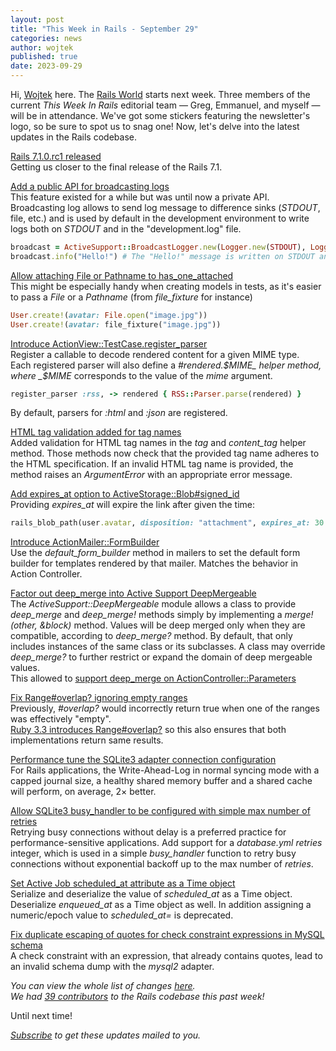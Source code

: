 ```yaml
---
layout: post
title: "This Week in Rails - September 29"
categories: news
author: wojtek
published: true
date: 2023-09-29
---
```



Hi, [Wojtek](https://twitter.com/morgoth85) here. The [Rails World](https://rubyonrails.org/world) starts next week. Three members of the current _This Week In Rails_ editorial team — Greg, Emmanuel, and myself — will be in attendance. We've got some stickers featuring the newsletter's logo, so be sure to spot us to snag one! Now, let's delve into the latest updates in the Rails codebase.

[Rails 7.1.0.rc1 released](https://github.com/rails/rails/releases/tag/v7.1.0.rc1)  
Getting us closer to the final release of the Rails 7.1.

[Add a public API for broadcasting logs](https://github.com/rails/rails/pull/48615)  
This feature existed for a while but was until now a private API.
Broadcasting log allows to send log message to difference sinks (_STDOUT_, file, etc.) and is used by default in the development environment to write logs both on _STDOUT_ and in the
"development.log" file.
```ruby
broadcast = ActiveSupport::BroadcastLogger.new(Logger.new(STDOUT), Logger.new("development.log"))
broadcast.info("Hello!") # The "Hello!" message is written on STDOUT and in the log file.
```

[Allow attaching File or Pathname to has_one_attached](https://github.com/rails/rails/pull/45606)  
This might be especially handy when creating models in tests, as it's easier to pass a _File_ or a _Pathname_ (from _file_fixture_ for instance)
```ruby
User.create!(avatar: File.open("image.jpg"))
User.create!(avatar: file_fixture("image.jpg"))
```

[Introduce ActionView::TestCase.register_parser](https://github.com/rails/rails/pull/49194)  
Register a callable to decode rendered content for a given MIME type.  
Each registered parser will also define a _#rendered.$MIME_ helper method, where _$MIME_ corresponds to the value of the _mime_ argument.
```ruby
register_parser :rss, -> rendered { RSS::Parser.parse(rendered) }
```
By default, parsers for _:html_ and _:json_ are registered.

[HTML tag validation added for tag names](https://github.com/rails/rails/pull/49175)  
Added validation for HTML tag names in the _tag_ and _content_tag_ helper method. Those methods now check that the provided tag name adheres to the HTML specification. If an invalid HTML tag name is provided, the method raises an _ArgumentError_ with an appropriate error message.

[Add expires_at option to ActiveStorage::Blob#signed_id](https://github.com/rails/rails/pull/48115)  
Providing _expires_at_ will expire the link after given the time:
```ruby
rails_blob_path(user.avatar, disposition: "attachment", expires_at: 30.minutes.from_now)
```

[Introduce ActionMailer::FormBuilder](https://github.com/rails/rails/pull/48542)  
Use the _default_form_builder_ method in mailers to set the default form builder for templates rendered by that mailer. Matches the behavior in Action Controller.

[Factor out deep_merge into Active Support DeepMergeable](https://github.com/rails/rails/pull/45411)  
The _ActiveSupport::DeepMergeable_ module allows a class to provide _deep_merge_ and _deep_merge!_ methods simply by implementing a _merge!(other, &block)_ method. Values will be deep merged only when they are compatible, according to _deep_merge?_ method. By default, that only includes instances of the same class or its subclasses. A class may override _deep_merge?_ to further restrict or expand the domain of deep mergeable values.  
This allowed to [support deep_merge on ActionController::Parameters](https://github.com/rails/rails/pull/45369)
 
[Fix Range#overlap? ignoring empty ranges](https://github.com/rails/rails/pull/49356)  
Previously, _#overlap?_ would incorrectly return true when one of the ranges was effectively "empty".  
[Ruby 3.3 introduces Range#overlap?](https://bugs.ruby-lang.org/issues/19839) so this also ensures that both implementations return same results.

[Performance tune the SQLite3 adapter connection configuration](https://github.com/rails/rails/pull/49349)  
For Rails applications, the Write-Ahead-Log in normal syncing mode with a capped journal size, a healthy shared memory buffer and a shared cache will perform, on average, 2× better.

[Allow SQLite3 busy_handler to be configured with simple max number of retries](https://github.com/rails/rails/pull/49352)  
Retrying busy connections without delay is a preferred practice for performance-sensitive applications. Add support for a _database.yml_ _retries_ integer, which is used in a simple _busy_handler_ function to retry busy connections without exponential backoff up to the max number of _retries_.

[Set Active Job scheduled_at attribute as a Time object](https://github.com/rails/rails/pull/48066)  
Serialize and deserialize the value of _scheduled_at_ as a Time object. Deserialize _enqueued_at_ as a Time object as well.
In addition assigning a numeric/epoch value to _scheduled_at=_ is deprecated.

[Fix duplicate escaping of quotes for check constraint expressions in MySQL schema](https://github.com/rails/rails/pull/42429)  
A check constraint with an expression, that already contains quotes, lead to an invalid schema dump with the _mysql2_ adapter.
 
_You can view the whole list of changes [here](https://github.com/rails/rails/compare/@%7B2023-09-22%7D...main@%7B2023-09-29%7D)._  
_We had [39 contributors](https://contributors.rubyonrails.org/contributors/in-time-window/20230922-20230929) to the Rails codebase this past week!_

Until next time!  

_[Subscribe](https://world.hey.com/this.week.in.rails) to get these updates mailed to you._
